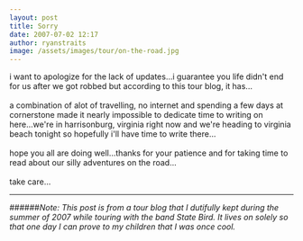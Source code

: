 ```yaml
---
layout: post
title: Sorry
date: 2007-07-02 12:17
author: ryanstraits
image: /assets/images/tour/on-the-road.jpg
---
```

i want to apologize for the lack of updates...i guarantee you life didn't end for us after we got robbed but according to this tour blog, it has...<br /><br />a combination of alot of travelling, no internet and spending a few days at cornerstone made it nearly impossible to dedicate time to writing on here...we're in harrisonburg, virginia right now and we're heading to virginia beach tonight so hopefully i'll have time to write there...<br /><br />hope you all are doing well...thanks for your patience and for taking time to read about our silly adventures on the road...<br /><br />take care...

---

######*Note: This post is from a tour blog that I dutifully kept during the summer of 2007 while touring with the band State Bird. It lives on solely so that one day I can prove to my children that I was once cool.*
